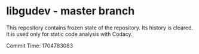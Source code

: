# libgudev - master branch

This repository contains frozen state of the repository.
Its history is cleared. It is used only for static code
analysis with Codacy.

Commit Time: 1704783083